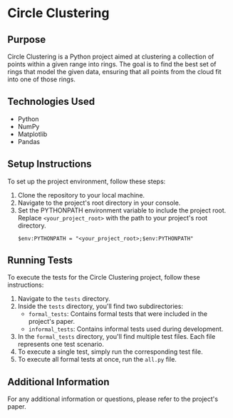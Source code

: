 # Circle Clustering

## Purpose
Circle Clustering is a Python project aimed at clustering a collection of points within a given range into rings. The goal is to find the best set of rings that model the given data, ensuring that all points from the cloud fit into one of those rings.

## Technologies Used
- Python
- NumPy
- Matplotlib
- Pandas

## Setup Instructions
To set up the project environment, follow these steps:
1. Clone the repository to your local machine.
2. Navigate to the project's root directory in your console.
3. Set the PYTHONPATH environment variable to include the project root. Replace `<your_project_root>` with the path to your project's root directory.
    ```
    $env:PYTHONPATH = "<your_project_root>;$env:PYTHONPATH"
    ```

## Running Tests
To execute the tests for the Circle Clustering project, follow these instructions:
1. Navigate to the `tests` directory.
2. Inside the `tests` directory, you'll find two subdirectories:
   - `formal_tests`: Contains formal tests that were included in the project's paper.
   - `informal_tests`: Contains informal tests used during development.
3. In the `formal_tests` directory, you'll find multiple test files. Each file represents one test scenario.
4. To execute a single test, simply run the corresponding test file.
5. To execute all formal tests at once, run the `all.py` file.

## Additional Information
For any additional information or questions, please refer to the project's paper.